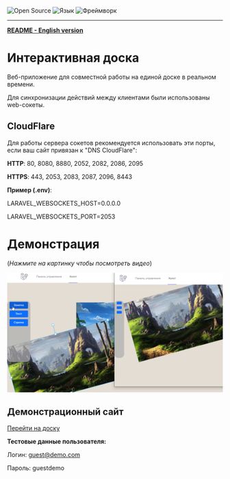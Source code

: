 ![Open Source](https://img.shields.io/badge/Open_source-yes-brightgreen.svg)
![Язык](https://img.shields.io/badge/Язык-PHP-blue.svg)
![Фреймворк](https://img.shields.io/badge/Фреймворк-Laravel-red.svg)

---

**[README - English version](README/EN.md)**

# Интерактивная доска
Веб-приложение для совместной работы на единой доске в реальном времени.

Для синхронизации действий между клиентами были использованы web-сокеты.

## CloudFlare

Для работы сервера сокетов рекомендуется использовать эти порты, если ваш сайт привязан к "DNS CloudFlare":

**HTTP**: 80, 8080, 8880, 2052, 2082, 2086, 2095

**HTTPS**: 443, 2053, 2083, 2087, 2096, 8443

**Пример (.env)**:

LARAVEL_WEBSOCKETS_HOST=0.0.0.0

LARAVEL_WEBSOCKETS_PORT=2053

# Демонстрация

(*Нажмите на картинку чтобы посмотреть видео*)

[![YouTube DEMO](README/demo-pic-1.png)](https://www.youtube.com/watch?v=lI8tVwFraBo)

## Демонстрационный сайт

[Перейти на доску](https://board.vincy.ru)

**Тестовые данные пользователя:**

Логин: guest@demo.com

Пароль: guestdemo